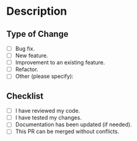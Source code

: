 # Description

<!-- Briefly describe the changes included in this PR -->
<!-- Provide context if necessary -->

## Type of Change

<!-- Select the type of change you are making -->

- [ ] Bug fix.
- [ ] New feature.
- [ ] Improvement to an existing feature.
- [ ] Refactor.
- [ ] Other (please specify):

## Checklist

<!-- Mark with an "x" the items you have completed -->

- [ ] I have reviewed my code.
- [ ] I have tested my changes.
- [ ] Documentation has been updated (if needed).
- [ ] This PR can be merged without conflicts.
